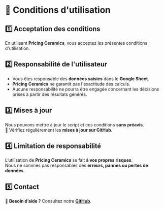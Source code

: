 # 📜 Conditions d'utilisation

## 1️⃣ Acceptation des conditions
En utilisant **Pricing Ceramics**, vous acceptez les présentes conditions d'utilisation.

## 2️⃣ Responsabilité de l'utilisateur
- Vous êtes responsable des **données saisies** dans le **Google Sheet**.  
- **Pricing Ceramics** ne garantit pas l'exactitude des calculs.  
- Aucune responsabilité ne pourra être engagée concernant les décisions prises à partir des résultats générés.

## 3️⃣ Mises à jour
Nous pouvons mettre à jour le script et ces conditions **sans préavis**.  
📢 Vérifiez régulièrement les **mises à jour sur GitHub**.

## 4️⃣ Limitation de responsabilité
L’utilisation de **Pricing Ceramics** se fait **à vos propres risques**.  
Nous ne sommes pas responsables des **erreurs, pannes ou pertes de données**.

## 5️⃣ Contact
📩 **Besoin d’aide ?** Consultez notre **[GitHub](https://github.com/ton-utilisateur/artisan-business/issues)**.
